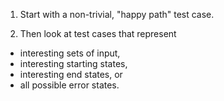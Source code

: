 1. Start with a non-trivial, "happy path" test case.

2. Then look at test cases that represent
  - interesting sets of input,
  - interesting starting states,
  - interesting end states, or
  - all possible error states.